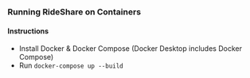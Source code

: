 ### Running RideShare on Containers
#### Instructions
- Install Docker & Docker Compose (Docker Desktop includes Docker Compose)
- Run ```docker-compose up --build```


